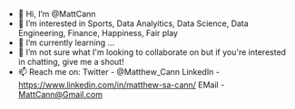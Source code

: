 - 👋 Hi, I’m @MattCann
- 👀 I’m interested in Sports, Data Analyitics, Data Science, Data Engineering, Finance, Happiness, Fair play
- 🌱 I’m currently learning ...
- 💞️ I’m not sure what I'm looking to collaborate on but if you're interested in chatting, give me a shout!
- 📫 Reach me on:
					Twitter  - @Matthew_Cann
					LinkedIn - https://www.linkedin.com/in/matthew-sa-cann/
					EMail	 - MattCann@Gmail.com
